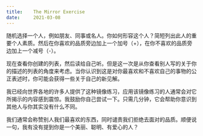 ```yaml
---
title:    The Mirror Exercise
date:     2021-03-08
---
```


随机选择一个人，例如朋友、同事或名人。你如何形容这个人？简短列出此人的重要个人素质。然后在你喜欢的品质旁边加上一个加号（+），在你不喜欢的品质旁边加上一个减号（-）。

现在查看你创建的列表，然后读给自己听。但是这一次是从你查看别人写的关于你的描述的列表的角度来考虑。当你认识到这是对你最喜欢和不喜欢自己的事物的公正表述时，你可能会获得一些关于自己的新见解。

我已经向世界各地的许多人提供了这种镜像练习，应用该镜像练习的人通常会对它所揭示的内容感到震惊。我鼓励你自己尝试一下。只需几分钟，它会帮助你意识到其他人与你其实没有什么不同。

我们通常会称赞别人我们最喜欢的东西，同时谴责我们拒绝去面对的品质。顺便说一句，我有没有提到你是一个美丽、聪明、有爱心的人？

